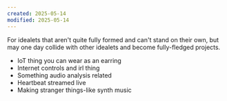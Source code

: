 ```yaml
---
created: 2025-05-14
modified: 2025-05-14
---
```

For idealets that aren't quite fully formed and can't stand on their own, but may one day collide with other idealets and become fully-fledged projects.

- IoT thing you can wear as an earring
- Internet controls and irl thing
- Something audio analysis related
- Heartbeat streamed live
- Making stranger things-like synth music